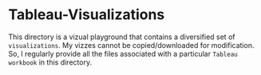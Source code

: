 # Tableau-Visualizations
This directory is a vizual playground that contains a diversified set of `visualizations`.
My vizzes cannot be copied/downloaded for modification. So, I regularly provide all the files associated with a particular `Tableau workbook` in this directory.
